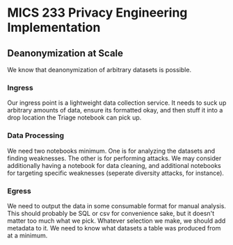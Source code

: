 # MICS 233 Privacy Engineering Implementation

## Deanonymization at Scale

We know that deanonymization of arbitrary datasets is possible.

### Ingress

Our ingress point is a lightweight data collection service.  It needs to suck up arbitrary amounts of data, ensure its formatted okay, and then stuff it into a drop location the Triage notebook can pick up.

### Data Processing

We need two notebooks minimum.  One is for analyzing the datasets and finding weaknesses.  The other is for performing attacks.  We may consider additionally having a notebook for data cleaning, and additional notebooks for targeting specific weaknesses (seperate diversity attacks, for instance).

### Egress

We need to output the data in some consumable format for manual analysis.  This should probably be SQL or csv for convenience sake, but it doesn't matter too much what we pick.  Whatever selection we make, we should add metadata to it.  We need to know what datasets a table was produced from at a minimum.  